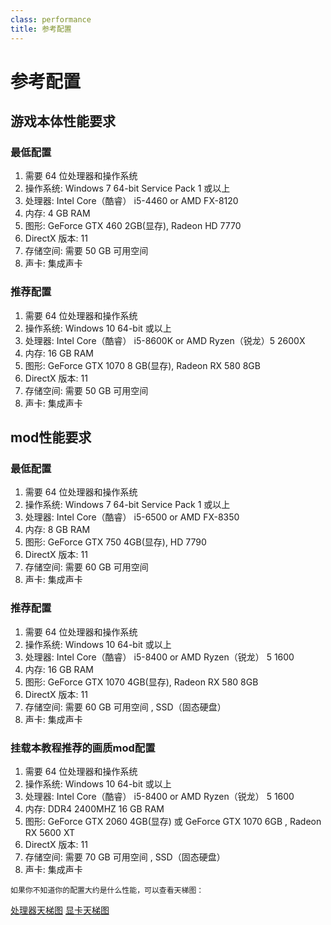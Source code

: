 ```yaml
---
class: performance
title: 参考配置
---
```

# 参考配置

## 游戏本体性能要求
### 最低配置

1. 需要 64 位处理器和操作系统
2. 操作系统: Windows 7 64-bit Service Pack 1 或以上
3. 处理器: Intel Core（酷睿） i5-4460 or AMD FX-8120
4. 内存: 4 GB RAM 
5. 图形: GeForce GTX 460 2GB(显存), Radeon HD 7770
6. DirectX 版本: 11
7. 存储空间: 需要 50 GB 可用空间
8. 声卡: 集成声卡

### 推荐配置

1. 需要 64 位处理器和操作系统
2. 操作系统: Windows 10 64-bit 或以上
3. 处理器: Intel Core（酷睿） i5-8600K or AMD Ryzen（锐龙）5 2600X
4. 内存: 16 GB RAM
5. 图形: GeForce GTX 1070 8 GB(显存), Radeon RX 580 8GB
6. DirectX 版本: 11
7. 存储空间: 需要 50 GB 可用空间
8. 声卡: 集成声卡

## mod性能要求
### 最低配置

1. 需要 64 位处理器和操作系统
2. 操作系统: Windows 7 64-bit Service Pack 1 或以上
3. 处理器: Intel Core（酷睿） i5-6500 or AMD FX-8350
4. 内存: 8 GB RAM
5. 图形: GeForce GTX 750 4GB(显存), HD 7790
6. DirectX 版本: 11
7. 存储空间: 需要 60 GB 可用空间
8. 声卡: 集成声卡

### 推荐配置

1. 需要 64 位处理器和操作系统
2. 操作系统: Windows 10 64-bit 或以上
3. 处理器: Intel Core（酷睿） i5-8400 or AMD Ryzen（锐龙） 5 1600
4. 内存: 16 GB RAM
5. 图形: GeForce GTX 1070 4GB(显存), Radeon RX 580 8GB 
6. DirectX 版本: 11
7. 存储空间: 需要 60 GB 可用空间 , SSD（固态硬盘）
8. 声卡: 集成声卡

### 挂载本教程推荐的画质mod配置

1. 需要 64 位处理器和操作系统
2. 操作系统: Windows 10 64-bit 或以上
3. 处理器: Intel Core（酷睿） i5-8400 or AMD Ryzen（锐龙） 5 1600
4. 内存: DDR4 2400MHZ 16 GB RAM 
5. 图形: GeForce GTX 2060 4GB(显存) 或 GeForce GTX 1070 6GB  , Radeon RX 5600 XT
6. DirectX 版本: 11
7. 存储空间: 需要 70 GB 可用空间 , SSD（固态硬盘）
8. 声卡: 集成声卡
   
`如果你不知道你的配置大约是什么性能，可以查看天梯图：`

[处理器天梯图](https://www.mydrivers.com/zhuanti/tianti/cpu/index.html)
[显卡天梯图](https://www.mydrivers.com/zhuanti/tianti/gpu/index.html)

